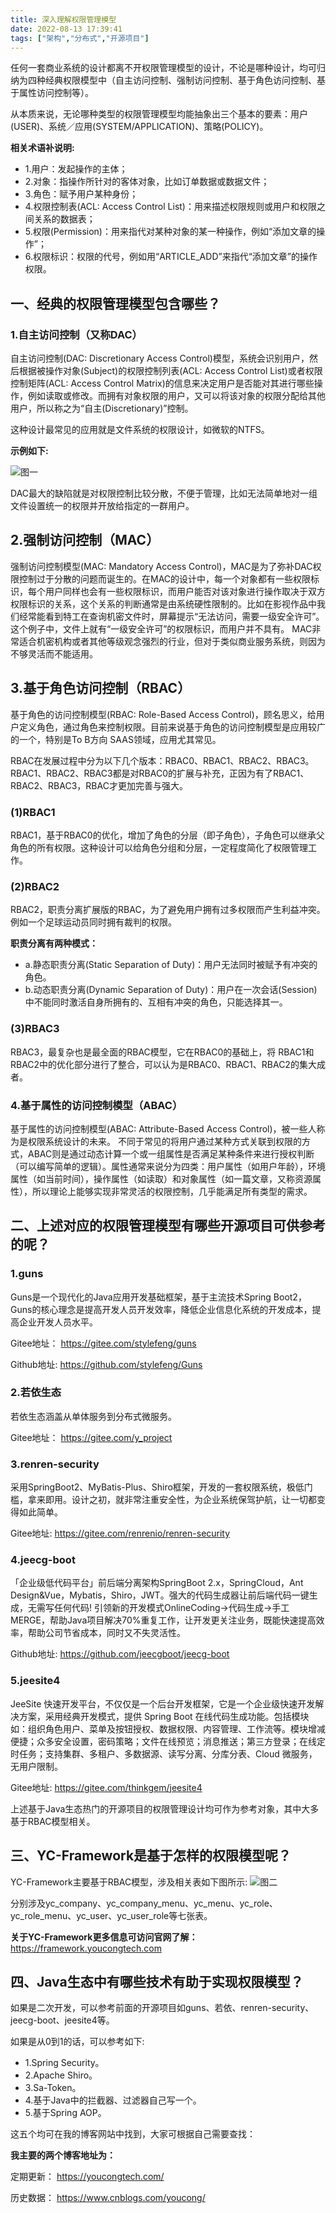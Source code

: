 ```yaml
---
title: 深入理解权限管理模型
date: 2022-08-13 17:39:41
tags: ["架构","分布式","开源项目"]
---
```


任何一套商业系统的设计都离不开权限管理模型的设计，不论是哪种设计，均可归纳为四种经典权限模型中（自主访问控制、强制访问控制、基于角色访问控制、基于属性访问控制等）。

从本质来说，无论哪种类型的权限管理模型均能抽象出三个基本的要素：用户(USER)、系统／应用(SYSTEM/APPLICATION)、策略(POLICY)。

<!--more-->

**相关术语补说明:**

- 1.用户：发起操作的主体；
- 2.对象：指操作所针对的客体对象，比如订单数据或数据文件；
- 3.角色：赋予用户某种身份；
- 4.权限控制表(ACL: Access Control List)：用来描述权限规则或用户和权限之间关系的数据表；
- 5.权限(Permission)：用来指代对某种对象的某一种操作，例如“添加文章的操作”；
- 6.权限标识：权限的代号，例如用“ARTICLE_ADD”来指代“添加文章”的操作权限。


## 一、经典的权限管理模型包含哪些？

### 1.自主访问控制（又称DAC）
自主访问控制(DAC: Discretionary Access Control)模型，系统会识别用户，然后根据被操作对象(Subject)的权限控制列表(ACL: Access Control List)或者权限控制矩阵(ACL: Access Control Matrix)的信息来决定用户是否能对其进行哪些操作，例如读取或修改。而拥有对象权限的用户，又可以将该对象的权限分配给其他用户，所以称之为“自主(Discretionary)”控制。

这种设计最常见的应用就是文件系统的权限设计，如微软的NTFS。


**示例如下:**

![图一](深入理解权限管理模型/01.png)


DAC最大的缺陷就是对权限控制比较分散，不便于管理，比如无法简单地对一组文件设置统一的权限并开放给指定的一群用户。



## 2.强制访问控制（MAC）
强制访问控制模型(MAC: Mandatory Access Control)，MAC是为了弥补DAC权限控制过于分散的问题而诞生的。在MAC的设计中，每一个对象都有一些权限标识，每个用户同样也会有一些权限标识，而用户能否对该对象进行操作取决于双方权限标识的关系，这个关系的判断通常是由系统硬性限制的。比如在影视作品中我们经常能看到特工在查询机密文件时，屏幕提示“无法访问，需要一级安全许可”。这个例子中，文件上就有“一级安全许可”的权限标识，而用户并不具有。
MAC非常适合机密机构或者其他等级观念强烈的行业，但对于类似商业服务系统，则因为不够灵活而不能适用。


## 3.基于角色访问控制（RBAC）
基于角色的访问控制模型(RBAC: Role-Based Access Control)，顾名思义，给用户定义角色，通过角色来控制权限。目前来说基于角色的访问控制模型是应用较广的一个，特别是To B方向 SAAS领域，应用尤其常见。

RBAC在发展过程中分为以下几个版本：RBAC0、RBAC1、RBAC2、RBAC3。RBAC1、RBAC2、RBAC3都是对RBAC0的扩展与补充，正因为有了RBAC1、RBAC2、RBAC3，RBAC才更加完善与强大。

### (1)RBAC1
RBAC1，基于RBAC0的优化，增加了角色的分层（即子角色），子角色可以继承父角色的所有权限。这种设计可以给角色分组和分层，一定程度简化了权限管理工作。

### (2)RBAC2
RBAC2，职责分离扩展版的RBAC，为了避免用户拥有过多权限而产生利益冲突。例如一个足球运动员同时拥有裁判的权限。

**职责分离有两种模式：**

- a.静态职责分离(Static Separation of Duty)：用户无法同时被赋予有冲突的角色。
- b.动态职责分离(Dynamic Separation of Duty)：用户在一次会话(Session)中不能同时激活自身所拥有的、互相有冲突的角色，只能选择其一。

### (3)RBAC3
RBAC3，最复杂也是最全面的RBAC模型，它在RBAC0的基础上，将 RBAC1和RBAC2中的优化部分进行了整合，可以认为是RBAC0、RBAC1、RBAC2的集大成者。


### 4.基于属性的访问控制模型（ABAC）
基于属性的访问控制模型(ABAC: Attribute-Based Access Control)，被一些人称为是权限系统设计的未来。
不同于常见的将用户通过某种方式关联到权限的方式，ABAC则是通过动态计算一个或一组属性是否满足某种条件来进行授权判断（可以编写简单的逻辑）。属性通常来说分为四类：用户属性（如用户年龄），环境属性（如当前时间），操作属性（如读取）和对象属性（如一篇文章，又称资源属性），所以理论上能够实现非常灵活的权限控制，几乎能满足所有类型的需求。


## 二、上述对应的权限管理模型有哪些开源项目可供参考的呢？

### 1.guns
Guns是一个现代化的Java应用开发基础框架，基于主流技术Spring Boot2，Guns的核心理念是提高开发人员开发效率，降低企业信息化系统的开发成本，提高企业开发人员水平。

Gitee地址：
https://gitee.com/stylefeng/guns

Github地址:
https://github.com/stylefeng/Guns

### 2.若依生态
若依生态涵盖从单体服务到分布式微服务。

Gitee地址：
https://gitee.com/y_project


### 3.renren-security
采用SpringBoot2、MyBatis-Plus、Shiro框架，开发的一套权限系统，极低门槛，拿来即用。设计之初，就非常注重安全性，为企业系统保驾护航，让一切都变得如此简单。

Gitee地址:
https://gitee.com/renrenio/renren-security

### 4.jeecg-boot
「企业级低代码平台」前后端分离架构SpringBoot 2.x，SpringCloud，Ant Design&Vue，Mybatis，Shiro，JWT。强大的代码生成器让前后端代码一键生成，无需写任何代码! 引领新的开发模式OnlineCoding->代码生成->手工MERGE，帮助Java项目解决70%重复工作，让开发更关注业务，既能快速提高效率，帮助公司节省成本，同时又不失灵活性。

Github地址:
https://github.com/jeecgboot/jeecg-boot

### 5.jeesite4
JeeSite 快速开发平台，不仅仅是一个后台开发框架，它是一个企业级快速开发解决方案，采用经典开发模式，提供 Spring Boot 在线代码生成功能。包括模块如：组织角色用户、菜单及按钮授权、数据权限、内容管理、工作流等。模块增减便捷；众多安全设置，密码策略；文件在线预览；消息推送；第三方登录；在线定时任务；支持集群、多租户、多数据源、读写分离、分库分表、Cloud 微服务，无用户限制。

Gitee地址:
https://gitee.com/thinkgem/jeesite4


上述基于Java生态热门的开源项目的权限管理设计均可作为参考对象，其中大多基于RBAC模型相关。


## 三、YC-Framework是基于怎样的权限模型呢？
YC-Framework主要基于RBAC模型，涉及相关表如下图所示:
![图二](深入理解权限管理模型/02.png)

分别涉及yc_company、yc_company_menu、yc_menu、yc_role、yc_role_menu、yc_user、yc_user_role等七张表。

**关于YC-Framework更多信息可访问官网了解：**
https://framework.youcongtech.com

## 四、Java生态中有哪些技术有助于实现权限模型？
如果是二次开发，可以参考前面的开源项目如guns、若依、renren-security、jeecg-boot、jeesite4等。

如果是从0到1的话，可以参考如下:

- 1.Spring Security。
- 2.Apache Shiro。
- 3.Sa-Token。
- 4.基于Java中的拦截器、过滤器自己写一个。
- 5.基于Spring AOP。

这五个均可在我的博客网站中找到，大家可根据自己需要查找：

**我主要的两个博客地址为：**

定期更新： https://youcongtech.com/

历史数据： https://www.cnblogs.com/youcong/
